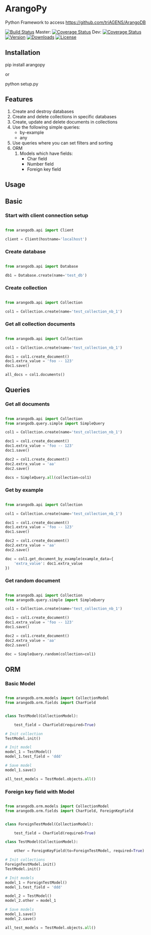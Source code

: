 ArangoPy
========

Python Framework to access https://github.com/triAGENS/ArangoDB


[![Build Status](https://travis-ci.org/saeschdivara/ArangoPy.png?branch=0.1)](https://travis-ci.org/saeschdivara/ArangoPy)
Master: [![Coverage Status](https://coveralls.io/repos/saeschdivara/ArangoPy/badge.png?branch=master)](https://coveralls.io/r/saeschdivara/ArangoPy?branch=master)
Dev: [![Coverage Status](https://coveralls.io/repos/saeschdivara/ArangoPy/badge.png?branch=0.1)](https://coveralls.io/r/saeschdivara/ArangoPy?branch=0.1)
[![Version](https://pypip.in/v/ArangoPy/badge.svg)](https://pypi.python.org/pypi/ArangoPy)
[![Downloads](https://pypip.in/d/ArangoPy/badge.svg)](https://pypi.python.org/pypi/ArangoPy)
[![License](https://pypip.in/license/ArangoPy/badge.svg)](https://pypi.python.org/pypi/ArangoPy)


Installation
------------

pip install arangopy

or

python setup.py


Features
------------

1. Create and destroy databases
2. Create and delete collections in specific databases
3. Create, update and delete documents in collections
4. Use the following simple queries:
    - by-example
    - any
5. Use queries where you can set filters and sorting
6. ORM
    1. Models which have fields:
        - Char field
        - Number field
        - Foreign key field

Usage
------------

## Basic

### Start with client connection setup
```python

from arangodb.api import Client

client = Client(hostname='localhost')
```

### Create database
```python

from arangodb.api import Database

db1 = Database.create(name='test_db')
```

### Create collection
```python

from arangodb.api import Collection

col1 = Collection.create(name='test_collection_nb_1')
```

### Get all collection documents
```python

from arangodb.api import Collection

col1 = Collection.create(name='test_collection_nb_1')

doc1 = col1.create_document()
doc1.extra_value = 'foo -- 123'
doc1.save()

all_docs = col1.documents()
```

## Queries

### Get all documents
```python

from arangodb.api import Collection
from arangodb.query.simple import SimpleQuery

col1 = Collection.create(name='test_collection_nb_1')

doc1 = col1.create_document()
doc1.extra_value = 'foo -- 123'
doc1.save()

doc2 = col1.create_document()
doc2.extra_value = 'aa'
doc2.save()

docs = SimpleQuery.all(collection=col1)
```

### Get by example
```python

from arangodb.api import Collection

col1 = Collection.create(name='test_collection_nb_1')

doc1 = col1.create_document()
doc1.extra_value = 'foo -- 123'
doc1.save()

doc2 = col1.create_document()
doc2.extra_value = 'aa'
doc2.save()

doc = col1.get_document_by_example(example_data={
    'extra_value': doc1.extra_value
})
```

### Get random document
```python

from arangodb.api import Collection
from arangodb.query.simple import SimpleQuery

col1 = Collection.create(name='test_collection_nb_1')

doc1 = col1.create_document()
doc1.extra_value = 'foo -- 123'
doc1.save()

doc2 = col1.create_document()
doc2.extra_value = 'aa'
doc2.save()

doc = SimpleQuery.random(collection=col1)
```

## ORM

### Basic Model
```python

from arangodb.orm.models import CollectionModel
from arangodb.orm.fields import CharField


class TestModel(CollectionModel):

    test_field = CharField(required=True)

# Init collection
TestModel.init()

# Init model
model_1 = TestModel()
model_1.test_field = 'ddd'

# Save model
model_1.save()

all_test_models = TestModel.objects.all()
```

### Foreign key field with Model
```python

from arangodb.orm.models import CollectionModel
from arangodb.orm.fields import CharField, ForeignKeyField


class ForeignTestModel(CollectionModel):

    test_field = CharField(required=True)

class TestModel(CollectionModel):

    other = ForeignKeyField(to=ForeignTestModel, required=True)

# Init collections
ForeignTestModel.init()
TestModel.init()

# Init models
model_1 = ForeignTestModel()
model_1.test_field = 'ddd'

model_2 = TestModel()
model_2.other = model_1

# Save models
model_1.save()
model_2.save()

all_test_models = TestModel.objects.all()
```